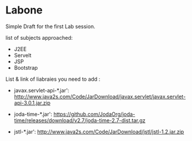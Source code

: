 # Labone
Simple Draft for the first Lab session.

list of subjects approached:

- J2EE
- Servelt
- JSP 
- Bootstrap

List & link of liabraies you need to add :

- javax.servlet-api-*.jar':
http://www.java2s.com/Code/JarDownload/javax.servlet/javax.servlet-api-3.0.1.jar.zip

- joda-time-*.jar':
https://github.com/JodaOrg/joda-time/releases/download/v2.7/joda-time-2.7-dist.tar.gz

- jstl-*.jar':
http://www.java2s.com/Code/JarDownload/jstl/jstl-1.2.jar.zip
